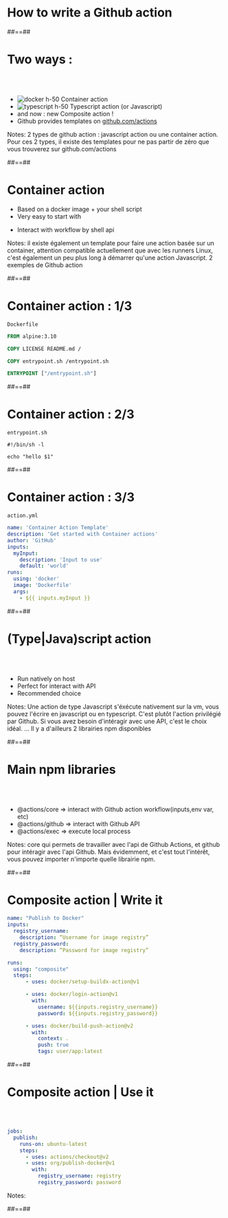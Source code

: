 
<!-- .slide: class="transition sfeir-bg-red" -->
# How to write a Github action

##==##
# Two ways :
<br><br>
* ![docker h-50](./assets/images/docker-logo.png) Container action
* ![typescript h-50](./assets/images/ts-logo.png)  Typescript action (or Javascript)
* and now : new Composite action !
* Github provides templates on [github.com/actions](https://github.com/actions)
<!-- .element: class="list-fragment" -->

Notes: 2 types de github action : javascript action ou une container action. Pour ces 2 types, il existe des templates pour ne pas partir de zéro que vous trouverez sur github.com/actions

##==##

# Container action

* Based on a docker image + your shell script
* Very easy to start with
<!--* Only compatible with Linux Host
* A fewer longer to start  -->
* Interact with workflow by shell api
<!-- .element: class="list-fragment" -->

Notes: il existe également un template pour faire une action basée sur un container, attention compatible actuellement que avec les runners Linux, c'est également un peu plus long à démarrer qu'une action Javascript. 2 exemples de Github action

##==##

# Container action : 1/3
<!-- .slide: class="with-code" -->
`Dockerfile`
```Dockerfile
FROM alpine:3.10

COPY LICENSE README.md /

COPY entrypoint.sh /entrypoint.sh

ENTRYPOINT ["/entrypoint.sh"]
```
<!-- .element: class="big-code" -->

##==##
<!-- .slide: class="with-code" -->
# Container action : 2/3


`entrypoint.sh`
```shell
#!/bin/sh -l

echo "hello $1"
```
<!-- .element: class="big-code" -->

##==##
<!-- .slide: class="with-code" -->
# Container action : 3/3


`action.yml`
```yaml
name: 'Container Action Template'
description: 'Get started with Container actions'
author: 'GitHub'
inputs: 
  myInput:
    description: 'Input to use'
    default: 'world'
runs:
  using: 'docker'
  image: 'Dockerfile'
  args:
    - ${{ inputs.myInput }}
```
<!-- .element: class="big-code" -->
##==##

# (Type|Java)script action
<br><br>
* Run natively on host
* Perfect for interact with API
* Recommended choice
<!-- * Faster than container action
* Run on every runner -->
<!-- .element: class="list-fragment" -->

Notes: Une action de type Javascript s'éxécute nativement sur la vm, vous pouvez l'écrire en javascript ou en typescript. C'est plutôt l'action privilégié par Github. Si vous avez besoin d'intéragir avec une API, c'est le choix idéal. ... Il y a d'ailleurs 2 librairies npm disponibles

##==##

# Main npm libraries
<br><br>
* @actions/core => interact with Github action workflow(inputs,env var, etc)
* @actions/github => interact with Github API
* @actions/exec => execute local process
<!-- .element: class="list-fragment" -->

Notes: core qui permets de travailler avec l'api de Github Actions, et github pour intéragir avec l'api Github. Mais évidemment, et c'est tout l'intérêt, vous pouvez importer n'importe quelle librairie npm.

##==##

# Composite action | Write it 

```yaml
name: "Publish to Docker"
inputs:
  registry_username:
    description: “Username for image registry”
  registry_password:
    description: “Password for image registry”

runs:
  using: "composite"
  steps:
      - uses: docker/setup-buildx-action@v1

      - uses: docker/login-action@v1
        with:
          username: ${{inputs.registry_username}}
          password: ${{inputs.registry_password}}

      - uses: docker/build-push-action@v2
        with:
          context: .
          push: true
          tags: user/app:latest
```
##==##
# Composite action | Use it 
<!-- .slide: class="with-code" -->
<br><br>

```yaml
jobs:
  publish:
    runs-on: ubuntu-latest
    steps:
      - uses: actions/checkout@v2
      - uses: org/publish-docker@v1
        with:
          registry_username: registry
          registry_password: password
```
<!-- .element: class="big-code" -->


Notes:

##==##
